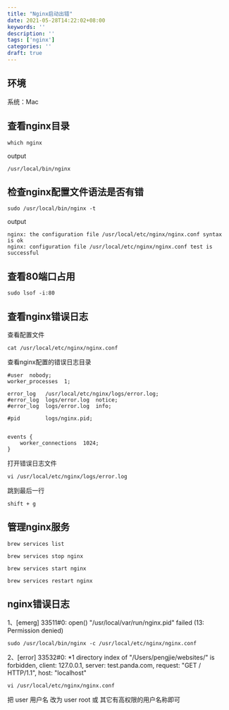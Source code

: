 ```yaml
---
title: "Nginx启动出错"
date: 2021-05-28T14:22:02+08:00
keywords: ''
description: ''
tags: ['nginx']
categories: ''
draft: true
---
```


## 环境

系统：Mac


## 查看nginx目录

```
which nginx 
```

output
```
/usr/local/bin/nginx
```

## 检查nginx配置文件语法是否有错

```
sudo /usr/local/bin/nginx -t
```

output
```
nginx: the configuration file /usr/local/etc/nginx/nginx.conf syntax is ok
nginx: configuration file /usr/local/etc/nginx/nginx.conf test is successful
```

## 查看80端口占用

```
sudo lsof -i:80
```

## 查看nginx错误日志

查看配置文件
```
cat /usr/local/etc/nginx/nginx.conf
```

查看nginx配置的错误日志目录
```
#user  nobody;
worker_processes  1;

error_log   /usr/local/etc/nginx/logs/error.log;
#error_log  logs/error.log  notice;
#error_log  logs/error.log  info;

#pid        logs/nginx.pid;


events {
    worker_connections  1024;
}
```

打开错误日志文件
```
vi /usr/local/etc/nginx/logs/error.log
```

跳到最后一行
```
shift + g
```

## 管理nginx服务

```
brew services list
```
```
brew services stop nginx
```
```
brew services start nginx
```
```
brew services restart nginx
```

## nginx错误日志

1、[emerg] 33511#0: open() "/usr/local/var/run/nginx.pid" failed (13: Permission denied)

```
sudo /usr/local/bin/nginx -c /usr/local/etc/nginx/nginx.conf
```

2、[error] 33532#0: *1 directory index of "/Users/pengjie/websites/" is forbidden, client: 127.0.0.1, server: test.panda.com, request: "GET / HTTP/1.1", host: "localhost"

```
vi /usr/local/etc/nginx/nginx.conf
```

把 user 用户名 改为 user root 或 其它有高权限的用户名称即可


